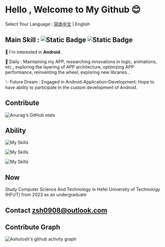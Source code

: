 # Hello , Welcome to My Github 😊

Select Your Language : [简体中文](/README.md) | English

## Main Skill : ![Static Badge](https://img.shields.io/badge/Android%20-50f270?logo=android&logoColor=black&style=for-the-badge)  ![Static Badge](https://img.shields.io/badge/Kotlin-a503fc?logo=kotlin&logoColor=white&style=for-the-badge)

🤩 I'm interested in **Android**.

🤔 Daily : Maintaining my APP, researching innovations in logic, animations, etc., exploring the layering of APP architecture, optimizing APP performance, reinventing the wheel, exploring new libraries...

✨ Future Dream : Engaged in Android-Application-Development; Hope to have ability to participate in the custom development of Android.

## Contribute
![Anurag's GitHub stats](https://github-readme-stats.vercel.app/api?username=Chiu-xaH&show_icons=true&count_private=true&locale=en&hide_title=true)

## Ability 
![My Skills](https://go-skill-icons.vercel.app/api/icons?i=linux,c,java,kotlin,android,gradle,postgres,sqlite,jetpackcompose,ktor,vercel,supabase,cmake&theme=light&perline=10)

![My Skills](https://go-skill-icons.vercel.app/api/icons?i=nodejs,nginx,php,api,flask,mysql,maven,spring,tomcat,redis,mongodb,graphql,docker,rabbitmq,elasticsearch,kibana,jwt,&theme=light&perline=10)

![My Skills](https://go-skill-icons.vercel.app/api/icons?i=git,py,bash&theme=light&perline=10)


## Now 
Study Computer Science And Technology in Hefei University of Technology (HFUT) from 2023 as an undergraduate

## Contact zsh0908@outlook.com

## Contribute Graph
![Ashutosh's github activity graph](https://github-readme-activity-graph.vercel.app/graph?username=Chiu-xaH&custom_title=Contribute)
